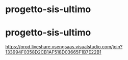 # progetto-sis-ultimo
# progetto-sis-ultimo

https://prod.liveshare.vsengsaas.visualstudio.com/join?133994F0358D2CB1AF518D03665F1B7E22B1
